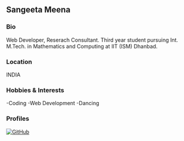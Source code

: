 ## Sangeeta Meena

### Bio
Web Developer, Reserach Consultant.
Third year student pursuing Int. M.Tech. in Mathematics and Computing at IIT (ISM) Dhanbad.

### Location
INDIA

### Hobbies & Interests
-Coding
-Web Development
-Dancing

### Profiles
[![GitHub][github-img]](https://github.com/sangeetameena580) 
  
<!-- Don't edit the below 2 lines -->
[twitter-img]: https://i.imgur.com/rwYRqn6.png
[github-img]: https://i.imgur.com/9I6NRUm.png
